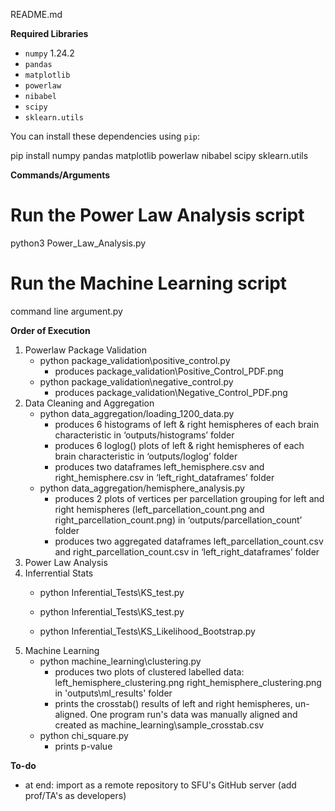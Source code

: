 README.md

**Required Libraries**

- `numpy` 1.24.2
- `pandas`
- `matplotlib` 
- `powerlaw` 
- `nibabel` 
- `scipy` 
- `sklearn.utils`

You can install these dependencies using `pip`:

pip install numpy pandas matplotlib powerlaw nibabel scipy sklearn.utils 

**Commands/Arguments**

# Run the Power Law Analysis script
python3 Power_Law_Analysis.py

# Run the Machine Learning script 
command line argument.py

**Order of Execution**
1. Powerlaw Package Validation
   - python package_validation\positive_control.py
       -  produces package_validation\Positive_Control_PDF.png
   -  python package_validation\negative_control.py
        - produces package_validation\Negative_Control_PDF.png
2. Data Cleaning and Aggregation
    - python data_aggregation/loading_1200_data.py
        - produces 6 histograms of left & right hemispheres of each brain characteristic in ‘outputs/histograms’ folder
        - produces 6 loglog() plots of left & right hemispheres of each brain characteristic in ‘outputs/loglog’ folder
        - produces two dataframes left_hemisphere.csv and right_hemisphere.csv in ‘left_right_dataframes’ folder
    - python data_aggregation/hemisphere_analysis.py
        - produces 2 plots of vertices per parcellation grouping for left and right hemispheres (left_parcellation_count.png and right_parcellation_count.png) in ‘outputs/parcellation_count’ folder
        - produces two aggregated dataframes left_parcellation_count.csv and right_parcellation_count.csv in ‘left_right_dataframes’ folder
3. Power Law Analysis
4. Inferrential Stats
    - python Inferential_Tests\KS_test.py

    - python Inferential_Tests\KS_test.py

    - python Inferential_Tests\KS_Likelihood_Bootstrap.py
5. Machine Learning
    - python machine_learning\clustering.py
        - produces two plots of clustered labelled data: left_hemisphere_clustering.png right_hemisphere_clustering.png in 'outputs\ml_results' folder
        - prints the crosstab() results of left and right hemispheres, un-aligned. One program run's data was manually aligned and created as machine_learning\sample_crosstab.csv
    - python chi_square.py
        - prints p-value

**To-do**
- at end: import as a remote repository to SFU's GitHub server (add prof/TA's as developers)

